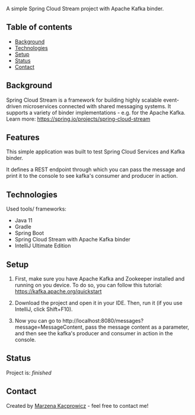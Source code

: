 A simple Spring Cloud Stream project with Apache Kafka binder. 

## Table of contents
* [Background](#background)
* [Technologies](#technologies)
* [Setup](#setup)
* [Status](#status)
* [Contact](#contact)

## Background
Spring Cloud Stream is a framework for building highly scalable event-driven microservices connected with shared messaging systems. It supports a variety of binder implementations - e.g. for the Apache Kafka.
Learn more: https://spring.io/projects/spring-cloud-stream

## Features
This simple application was built to test Spring Cloud Services and Kafka binder. 

It defines a REST endpoint through which you can pass the message and print it to the console to see kafka's consumer and producer in action.


## Technologies
Used tools/ frameworks:

- Java 11
- Gradle
- Spring Boot
- Spring Cloud Stream with Apache Kafka binder 
- IntelliJ Ultimate Edition

## Setup
1. First, make sure you have Apache Kafka and Zookeeper installed and running on you device. To do so, you can follow this tutorial: https://kafka.apache.org/quickstart

2. Download the project and open it in your IDE. Then, run it (if you use IntelliJ, click Shift+F10). 

3. Now you can go to http://localhost:8080/messages?message=MessageContent, pass the message content as a parameter, and then see the kafka's producer and consumer in action in the console.

## Status
Project is: _finished_ 

## Contact
Created by [Marzena Kacprowicz](http://zrobtowinternecie.pl/) - feel free to contact me!

